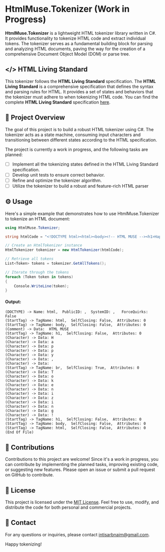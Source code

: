 # HtmlMuse.Tokenizer (Work in Progress)

**HtmlMuse.Tokenizer** is a lightweight HTML tokenizer library written in C#. It provides functionality to tokenize HTML code and extract individual tokens. The tokenizer serves as a fundamental building block for parsing and analyzing HTML documents, paving the way for the creation of a comprehensive Document Object Model (DOM) or parse tree.

## </> HTML Living Standard

This tokenizer follows the **HTML Living Standard** specification. The **HTML Living Standard** is a comprehensive specification that defines the syntax and parsing rules for HTML. It provides a set of states and behaviors that the tokenizer must adhere to when tokenizing HTML code. You can find the complete **HTML Living Standard** specification [here](https://html.spec.whatwg.org/multipage/parsing.html).

## 🔎 Project Overview

The goal of this project is to build a robust HTML tokenizer using C#. The tokenizer acts as a state machine, consuming input characters and transitioning between different states according to the HTML specification.

The project is currently a work in progress, and the following tasks are planned:

- ☐ Implement all the tokenizing states defined in the HTML Living Standard specification.
- ☐ Develop unit tests to ensure correct behavior.
- ☐ Refine and optimize the tokenizer algorithm.
- ☐ Utilize the tokenizer to build a robust and feature-rich HTML parser

## ⚙️ Usage

Here's a simple example that demonstrates how to use HtmlMuse.Tokenizer to tokenize an HTML document:

```csharp
using HtmlMuse.Tokenizer;

string htmlCode = "<!DOCTYPE html><html><body><!-- HTML MUSE --><h1>Happy, <br/>Tokenizing!</h1></body></html>";

// Create an HtmlTokenizer instance
HtmlTokenizer tokenizer = new HtmlTokenizer(htmlCode);

// Retrieve all tokens
List<Token> tokens = tokenizer.GetAllTokens();

// Iterate through the tokens
foreach (Token token in tokens)
{
    Console.WriteLine(token);
}

```

#### Output:

```shell
(DOCTYPE) -> Name: html,  PublicID: ,  SystemID: ,   ForceQuirks: False
(StartTag) -> TagName: html,  SelfClosing: False,  Attributes: 0
(StartTag) -> TagName: body,  SelfClosing: False,  Attributes: 0
(Comment) -> Data:  HTML MUSE
(StartTag) -> TagName: h1,  SelfClosing: False,  Attributes: 0
(Character) -> Data: H
(Character) -> Data: a
(Character) -> Data: p
(Character) -> Data: p
(Character) -> Data: y
(Character) -> Data: ,
(Character) -> Data:
(StartTag) -> TagName: br,  SelfClosing: True,  Attributes: 0
(Character) -> Data: T
(Character) -> Data: o
(Character) -> Data: k
(Character) -> Data: e
(Character) -> Data: n
(Character) -> Data: i
(Character) -> Data: z
(Character) -> Data: i
(Character) -> Data: n
(Character) -> Data: g
(Character) -> Data: !
(StartTag) -> TagName: h1,  SelfClosing: False,  Attributes: 0
(StartTag) -> TagName: body,  SelfClosing: False,  Attributes: 0
(StartTag) -> TagName: html,  SelfClosing: False,  Attributes: 0
(End Of File)
```

## 🤝 Contributions

Contributions to this project are welcome! Since it's a work in progress, you can contribute by implementing the planned tasks, improving existing code, or suggesting new features. Please open an issue or submit a pull request on GitHub to contribute.

## 📑 License

This project is licensed under the [MIT License](https://opensource.org/license/mit/). Feel free to use, modify, and distribute the code for both personal and commercial projects.

## 📧 Contact

For any questions or inquiries, please contact [intisarbnaim@gmail.com](mailto:intisarbnaim@gmail.com).

Happy tokenizing!
